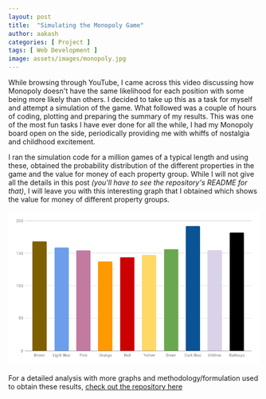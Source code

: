 ```yaml
---
layout: post
title:  "Simulating the Monopoly Game"
author: aakash
categories: [ Project ]
tags: [ Web Development ]
image: assets/images/monopoly.jpg
---
```


While browsing through YouTube, I came across this video discussing how Monopoly doesn't have the same likelihood for each position with some being more likely than others. I decided to take up this as a task for myself and attempt a simulation of the game. What followed was a couple of hours of coding, plotting and preparing the summary of my results. This was one of the most fun tasks I have ever done for all the while, I had my Monopoly board open on the side, periodically providing me with whiffs of nostalgia and childhood excitement. 

I ran the simulation code for a million games of a typical length and using these, obtained the probability distribution of the different properties in the game and the value for money of each property group. While I will not give all the details in this post *(you'll have to see the repository's README for that)*, I will leave you with this interesting graph that I obtained which shows the value for money of different property groups. 

![](../assets/images/Value_for_Money.png)

For a detailed analysis with more graphs and methodology/formulation used to obtain these results, [check out the repository here](https://github.com/c-thun/Monopoly-Simulation/)
